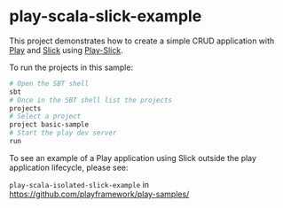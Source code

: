 # play-scala-slick-example

This project demonstrates how to create a simple CRUD application with [Play](https://www.playframework.com/) and
[Slick](https://scala-slick.org/) using
[Play-Slick](https://www.playframework.com/documentation/latest/PlaySlick).

To run the projects in this sample:

```bash
# Open the SBT shell
sbt 
# Once in the SBT shell list the projects
projects
# Select a project
project basic-sample
# Start the play dev server
run
```

To see an example of a Play application using Slick outside the play application lifecycle, please see:

`play-scala-isolated-slick-example` in https://github.com/playframework/play-samples/
